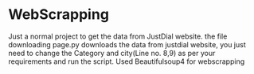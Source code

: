 # WebScrapping
Just a normal project to get the data from JustDial website.
the file downloading page.py downloads the data  from justdial website, you just need to change the Category and city(Line no. 8,9) as per your requirements and run the script.
Used Beautifulsoup4 for webscrapping
